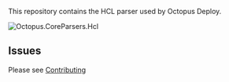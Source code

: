 This repository contains the HCL parser used by Octopus Deploy.

![Octopus.CoreParsers.Hcl](https://img.shields.io/nuget/vpre/Octopus.CoreParsers.Hcl)

## Issues
Please see [Contributing](CONTRIBUTING.md)

[1]: https://octopus.com
